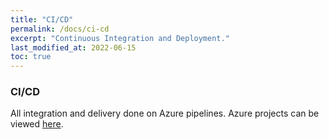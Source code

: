 ```yaml
---
title: "CI/CD"
permalink: /docs/ci-cd
excerpt: "Continuous Integration and Deployment."
last_modified_at: 2022-06-15
toc: true
---
```


### CI/CD
All integration and delivery done on Azure pipelines. Azure projects can be viewed [here][Link-AzureProject].

[Link-AzureProject]: https://dev.azure.com/fhir-pipelines/
